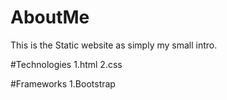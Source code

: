 # AboutMe
This is the Static website as simply my small intro.

#Technologies
1.html
2.css

#Frameworks
1.Bootstrap

